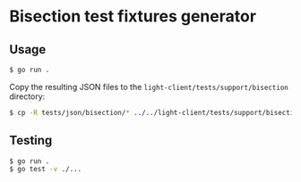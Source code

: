 # Bisection test fixtures generator

## Usage

```sh
$ go run .
```

Copy the resulting JSON files to the `light-client/tests/support/bisection` directory:

```sh
$ cp -R tests/json/bisection/* ../../light-client/tests/support/bisection/
```

## Testing

```sh
$ go run .
$ go test -v ./...
```

